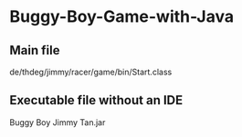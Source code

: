 # Buggy-Boy-Game-with-Java

## Main file
de/thdeg/jimmy/racer/game/bin/Start.class

## Executable file without an IDE
Buggy Boy Jimmy Tan.jar